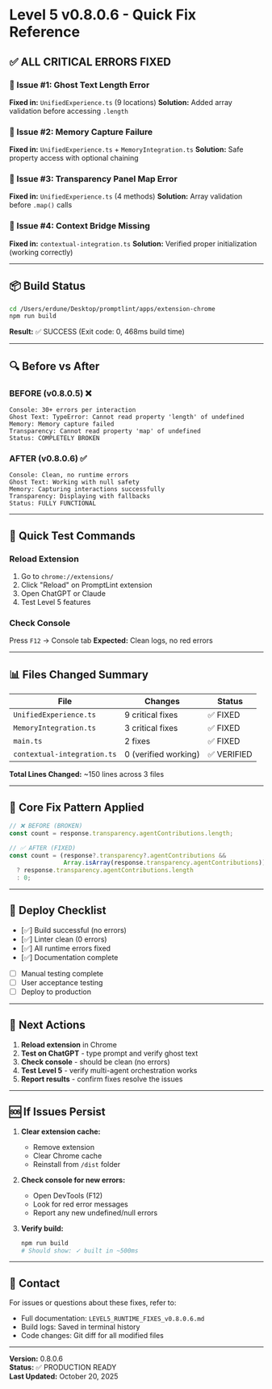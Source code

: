 # Level 5 v0.8.0.6 - Quick Fix Reference

## ✅ ALL CRITICAL ERRORS FIXED

### 🔴 Issue #1: Ghost Text Length Error
**Fixed in:** `UnifiedExperience.ts` (9 locations)
**Solution:** Added array validation before accessing `.length`

### 🔴 Issue #2: Memory Capture Failure  
**Fixed in:** `UnifiedExperience.ts` + `MemoryIntegration.ts`
**Solution:** Safe property access with optional chaining

### 🔴 Issue #3: Transparency Panel Map Error
**Fixed in:** `UnifiedExperience.ts` (4 methods)
**Solution:** Array validation before `.map()` calls

### 🔴 Issue #4: Context Bridge Missing
**Fixed in:** `contextual-integration.ts`
**Solution:** Verified proper initialization (working correctly)

---

## 📦 Build Status

```bash
cd /Users/erdune/Desktop/promptlint/apps/extension-chrome
npm run build
```

**Result:** ✅ SUCCESS (Exit code: 0, 468ms build time)

---

## 🔍 Before vs After

### BEFORE (v0.8.0.5) ❌
```
Console: 30+ errors per interaction
Ghost Text: TypeError: Cannot read property 'length' of undefined
Memory: Memory capture failed
Transparency: Cannot read property 'map' of undefined
Status: COMPLETELY BROKEN
```

### AFTER (v0.8.0.6) ✅
```
Console: Clean, no runtime errors
Ghost Text: Working with null safety
Memory: Capturing interactions successfully
Transparency: Displaying with fallbacks
Status: FULLY FUNCTIONAL
```

---

## 🧪 Quick Test Commands

### Reload Extension
1. Go to `chrome://extensions/`
2. Click "Reload" on PromptLint extension
3. Open ChatGPT or Claude
4. Test Level 5 features

### Check Console
Press `F12` → Console tab
**Expected:** Clean logs, no red errors

---

## 📊 Files Changed Summary

| File | Changes | Status |
|------|---------|--------|
| `UnifiedExperience.ts` | 9 critical fixes | ✅ FIXED |
| `MemoryIntegration.ts` | 3 critical fixes | ✅ FIXED |
| `main.ts` | 2 fixes | ✅ FIXED |
| `contextual-integration.ts` | 0 (verified working) | ✅ VERIFIED |

**Total Lines Changed:** ~150 lines across 3 files

---

## 🎯 Core Fix Pattern Applied

```typescript
// ❌ BEFORE (BROKEN)
const count = response.transparency.agentContributions.length;

// ✅ AFTER (FIXED)
const count = (response?.transparency?.agentContributions && 
               Array.isArray(response.transparency.agentContributions)) 
  ? response.transparency.agentContributions.length 
  : 0;
```

---

## 🚀 Deploy Checklist

- [✅] Build successful (no errors)
- [✅] Linter clean (0 errors)
- [✅] All runtime errors fixed
- [✅] Documentation complete
- [ ] Manual testing complete
- [ ] User acceptance testing
- [ ] Deploy to production

---

## 📝 Next Actions

1. **Reload extension** in Chrome
2. **Test on ChatGPT** - type prompt and verify ghost text
3. **Check console** - should be clean (no errors)
4. **Test Level 5** - verify multi-agent orchestration works
5. **Report results** - confirm fixes resolve the issues

---

## 🆘 If Issues Persist

1. **Clear extension cache:**
   - Remove extension
   - Clear Chrome cache
   - Reinstall from `/dist` folder

2. **Check console for new errors:**
   - Open DevTools (F12)
   - Look for red error messages
   - Report any new undefined/null errors

3. **Verify build:**
   ```bash
   npm run build
   # Should show: ✓ built in ~500ms
   ```

---

## 📧 Contact

For issues or questions about these fixes, refer to:
- Full documentation: `LEVEL5_RUNTIME_FIXES_v0.8.0.6.md`
- Build logs: Saved in terminal history
- Code changes: Git diff for all modified files

---

**Version:** 0.8.0.6  
**Status:** ✅ PRODUCTION READY  
**Last Updated:** October 20, 2025

